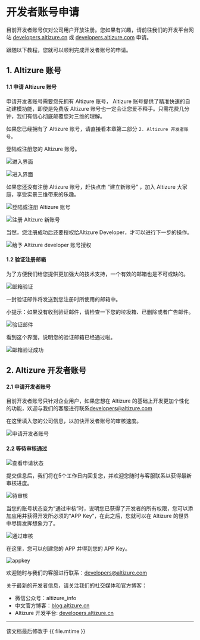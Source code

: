 # 开发者账号申请

目前开发者账号仅对公司用户开放注册。您如果有兴趣，请前往我们的开发平台网站 [developers.altizure.cn](https://developers.altizure.cn) 或 [developers.altizure.com](https://developers.altizure.com) 申请。

跟随以下教程，您就可以顺利完成开发者账号的申请。


## 1. Altizure 账号
#### 1.1 申请 Altizure 账号
申请开发者账号需要您先拥有 Altizure 账号， Altizure 账号提供了精准快速的自动建模功能，即使是免费版 Altizure 账号也一定会让您爱不释手。只需花费几分钟，我们有信心彻底颠覆您对三维的理解。

如果您已经拥有了 Altizure 账号，请直接看本章第二部分 `2. Altizure 开发者账号`。

登陆或注册您的 Altizure 账号。

![进入界面](img/account/dev-account-1.PNG)

![进入界面](img/account/dev-account-2.PNG)

如果您还没有注册 Altizure 账号，赶快点击 “建立新账号” ，加入 Altizure 大家庭，享受实景三维带来的乐趣。

![登陆或注册 Altizure 账号](img/account/dev-account-3.PNG)

![注册 Altizure 新账号](img/account/dev-account-4.PNG)

当然，您注册成功后还要授权给Altizure Developer，才可以进行下一步的操作。

![给予 Altizure developer 账号授权](img/account/dev-account-5.PNG)

#### 1.2 验证注册邮箱
为了方便我们给您提供更加强大的技术支持，一个有效的邮箱也是不可或缺的。

![邮箱验证](img/account/dev-account-6.PNG)

一封验证邮件将发送到您注册时所使用的邮箱中。

小提示：如果没有收到验证邮件，请检查一下您的垃圾箱、已删除或者广告邮件。

![验证邮件](img/account/dev-account-7.PNG)

看到这个界面，说明您的验证邮箱已经通过啦。

![邮箱验证成功](img/account/dev-account-8.PNG)

## 2. Altizure 开发者账号
#### 2.1 申请开发者账号

目前开发者账号只针对企业用户，如果您想在 Altizure 的基础上开发更加个性化的功能，欢迎与我们的客服进行联系[developers@altizure.com](mailto:developers@altizure.com)

在这里填入您的公司信息，以加快开发者账号的审核速度。

![申请开发者账号](img/account/dev-account-9.PNG)

#### 2.2 等待审核通过

![查看申请状态](img/account/dev-account-10.PNG)

提交信息后，我们将在5个工作日内回复您，并欢迎您随时与客服联系以获得最新审核进度。

![待审核](img/account/dev-account-11.PNG)

当您的账号状态变为“通过审核”时，说明您已获得了开发者的所有权限，您可以添加应用并获得开发所必须的“APP Key”，在此之后，您就可以在 Altizure 的世界中尽情发挥想象力了。

![通过审核](img/account/dev-account-12.PNG)

在这里，您可以创建您的 APP 并得到您的 APP Key。

![appkey](img/account/appkey.png)



欢迎随时与我们的客服进行联系：[developers@altizure.com](mailto:developers@altizure.com)

关于最新的开发者信息，请关注我们的社交媒体和官方博客：

* 微信公众号：altizure_info
* 中文官方博客：[blog.altizure.cn](https://blog.altizure.cn)
* Altizure 开发平台: [developers.altizure.cn](https://developers.altizure.cn)

<!-- **开者账号权限**
• 在开发者账号底下创建应用的权限。
• 访问 Altizure 开放平台所有开发技术资源的权限。
• ⼯作日邮件技术⽀持。
• 全年4次的电话会议⽀持。每次会议时⻓ 1 ⼩时。需要更多的电话会议⽀持可以购买更多的服务。（RMB 5000元/4次）
• 每年参加⼀次官⽅组织的开发者培训。
**开发⼈员需具备的基本能⼒**
* 熟悉开发网站中的所有基本概念，GraphQL API 和 Javascript SDK 的作用。
* 熟悉 https://altizure.github.io/sdk.examples/examples.sdk.html 里面每个范例所展示的功能，以及如何将这些功能组合成更复杂的功能。

**账号申请所需资料**
* Altizure开发者账户：可将某一Altizure账号升级为开发者账号，或直接在Altizure[开发平台](https://developers.altizure.cn/)上，申请成为Altizure Developer
* 公司营业执照
* Altizure开发者账户的联系人名字、电话和职位
* 需要申请使用开发平台的应用名字。这是第⼀个初始应用，账号申请成功后，可以任意申请更多的应用
  * 网页端：需要提供网址
  * ⼿机端：需要应⽤的ID，如 Apple 应用 ID 和 Android 的应用ID
  * 应用功能简述
 -->
  

---

该文档最后修改于 {{ file.mtime }}
